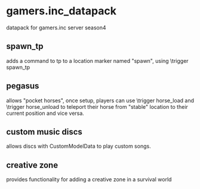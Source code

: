 # gamers.inc_datapack
datapack for gamers.inc server season4

## spawn_tp
adds a command to tp to a location marker named "spawn", using \trigger spawn_tp

## pegasus
allows "pocket horses", once setup, players can use \trigger horse_load and \trigger horse_unload to teleport their horse from "stable" location to their current position and vice versa.

## custom music discs
allows discs with CustomModelData to play custom songs.

## creative zone
provides functionality for adding a creative zone in a survival world
